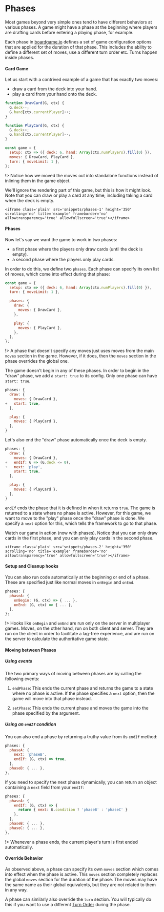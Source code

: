 # Phases

Most games beyond very simple ones tend to have different
behaviors at various phases. A game might have a phase
at the beginning where players are drafting cards before
entering a playing phase, for example.

Each phase in [boardgame.io](https://boardgame.io/) defines a set
of game configuration options that are applied for the duration
of that phase. This includes the ability to define a different
set of moves, use a different turn order etc. Turns happen
inside phases.

#### Card Game

Let us start with a contrived example of a game that has exactly
two moves:

- draw a card from the deck into your hand.
- play a card from your hand onto the deck.

```js
function DrawCard(G, ctx) {
  G.deck--;
  G.hand[ctx.currentPlayer]++;
}

function PlayCard(G, ctx) {
  G.deck++;
  G.hand[ctx.currentPlayer]--;
}

const game = {
  setup: ctx => ({ deck: 6, hand: Array(ctx.numPlayers).fill(0) }),
  moves: { DrawCard, PlayCard },
  turn: { moveLimit: 1 },
};
```

!> Notice how we moved the moves out into standalone functions
instead of inlining them in the game object.

We'll ignore the rendering part of this game, but this is how it might look. Note that you can draw or play a card at any time, including taking a card when the deck is empty.

```react
<iframe class='plain' src='snippets/phases-1' height='350' scrolling='no' title='example' frameborder='no' allowtransparency='true' allowfullscreen='true'></iframe>
```

#### Phases

Now let's say we want the game to work in two phases:

- a first phase where the players only draw cards (until the deck is empty).
- a second phase where the players only play cards.

In order to do this, we define two `phases`. Each phase can specify its own
list of moves, which come into effect during that phase:

```js
const game = {
  setup: ctx => ({ deck: 6, hand: Array(ctx.numPlayers).fill(0) }),
  turn: { moveLimit: 1 },

  phases: {
    draw: {
      moves: { DrawCard },
    },

    play: {
      moves: { PlayCard },
    },
  },
};
```

!> A phase that doesn't specify any moves just uses moves from
the main `moves` section in the game. However, if it does,
then the `moves` section in the phase overrides the global
one.

The game doesn't begin in any of these phases. In order to begin
in the "draw" phase, we add a `start: true` to its config. Only
one phase can have `start: true`.

```js
phases: {
  draw: {
    moves: { DrawCard },
+   start: true,
  },

  play: {
    moves: { PlayCard },
  },
}
```

Let's also end the "draw" phase automatically once the deck is
empty.

```js
phases: {
  draw: {
    moves: { DrawCard },
+   endIf: G => (G.deck <= 0),
+   next: 'play',
    start: true,
  },

  play: {
    moves: { PlayCard },
  },
}
```

`endIf` ends the phase that it is defined in when it returns
`true`. The game is returned to a state where no phase is
active. However, for this game, we want to move to
the "play" phase once the "draw" phase is done. We specify a
`next` option for this, which tells the framework to go to that
phase.

Watch our game in action (now with phases). Notice that you can only draw cards in the first
phase, and you can only play cards in the second phase.

```react
<iframe class='plain' src='snippets/phases-2' height='350' scrolling='no' title='example' frameborder='no' allowtransparency='true' allowfullscreen='true'></iframe>
```

#### Setup and Cleanup hooks

You can also run code automatically at the beginning or end of a phase. These are specified just like normal moves in `onBegin` and `onEnd`.

```js
phases: {
  phaseA: {
    onBegin: (G, ctx) => { ... },
    onEnd: (G, ctx) => { ... },
  },
};
```

!> Hooks like `onBegin` and `onEnd` are run only on the server in
multiplayer games. Moves, on the other hand, run on both client
and server. They are run on the client in order to facilitate
a lag-free experience, and are run on the server to calculate the
authoritative game state.

#### Moving between Phases

##### Using events

The two primary ways of moving between phases are by calling the
following events:

1. `endPhase`: This ends the current phase and returns the game
   to a state where no phase is active. If the phase specifies a
   `next` option, then the game will move into that phase instead.

2. `setPhase`: This ends the current phase and moves the game into
   the phase specified by the argument.


##### Using an `endIf` condition

You can also end a phase by returning a truthy value from its
`endIf` method:

```js
phases: {
  phaseA: {
    next: 'phaseB',
    endIf: (G, ctx) => true,
  },
  phaseB: { ... },
},
```

If you need to specify the next phase dynamically, you can return
an object containing a `next` field from your `endIf`:

```js
phases: {
  phaseA: {
    endIf: (G, ctx) => {
      return { next: G.condition ? 'phaseB' : 'phaseC' }
    },
  },
  phaseB: { ... },
  phaseC: { ... },
},
```

!> Whenever a phase ends, the current player's turn is first ended automatically.

#### Override Behavior

As observed above, a phase can specify its own `moves` section
which comes into effect when the phase is active. This `moves`
section completely replaces the global `moves` section
for the duration of the phase. The moves may have the
same name as their global equivalents, but they are not related
to them in any way.

A phase can similarly also override the `turn` section. You will
typically do this if you want to use a different
[Turn Order](turn-order.md) during the phase.
